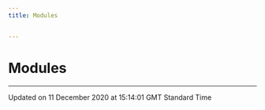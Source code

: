```yaml
---
title: Modules


---
```


# Modules






-------------------------------

Updated on 11 December 2020 at 15:14:01 GMT Standard Time
